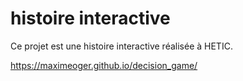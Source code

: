 # histoire interactive

Ce projet est une histoire interactive réalisée à HETIC. 

https://maximeoger.github.io/decision_game/
